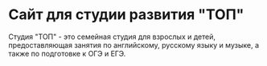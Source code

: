 # Cайт для студии развития "ТОП"

Студия "ТОП" - это семейная студия для взрослых и детей, предоставляющая занятия по английскому, русскому языку и музыке, а также по подготовке к ОГЭ и ЕГЭ.
